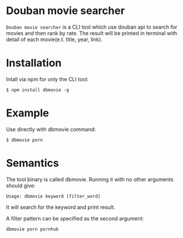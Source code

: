 # Douban movie searcher

`Douban movie searcher` is a CLI tool which use douban api to search for movies and then rank by rate. The result will be printed in terminal with detail of each movie(e.t. title, year, link).

# Installation

Intall via npm for only the CLI tool:
```shell
$ npm install dbmovie -g
```

# Example

Use directly with dbmovie command:
```shell
$ dbmovie porn
```

# Semantics

The tool binary is called dbmovie. Running it with no other arguments should give:

```shell
Usage: dbmovie keyword [filter_word]
```
It will search for the keyword and print result.

A filter pattern can be specified as the second argument:

```shell
dbmovie porn pornhub
```

